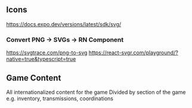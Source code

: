 ## Icons

https://docs.expo.dev/versions/latest/sdk/svg/

### Convert PNG -> SVGs -> RN Component
https://svgtrace.com/png-to-svg
https://react-svgr.com/playground/?native=true&typescript=true

## Game Content

All internationalized content for the game
Divided by section of the game e.g. inventory, transmissions, coordinations
